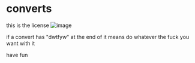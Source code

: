 # converts
this is the license
![image](https://user-images.githubusercontent.com/59518234/216708450-a36b8b8c-db9c-4c38-bb46-a491953db6e8.png)

if a convert has "dwtfyw" at the end of it means do whatever the fuck you want with it

have fun
